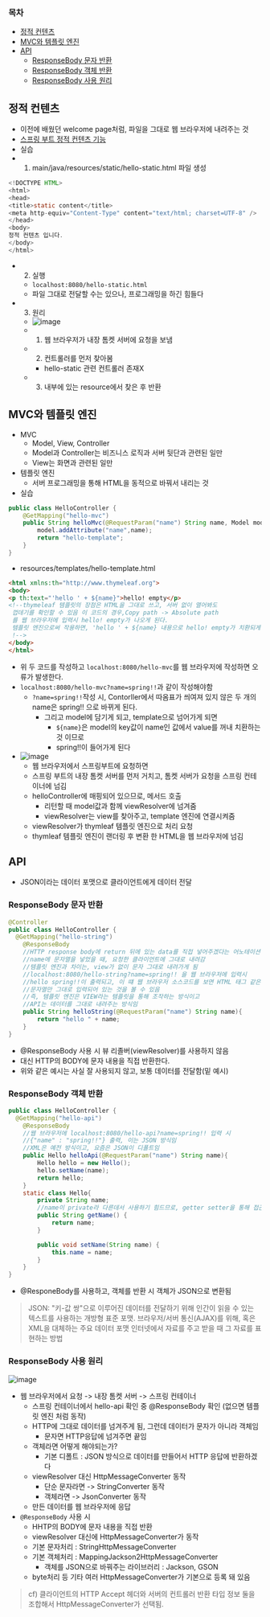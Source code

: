 ### 목차
- [정적 컨텐츠](#정적-컨텐츠)
- [MVC와 템플릿 엔진](#mvc와-템플릿-엔진)
- [API](#api)
  - [ResponseBody 문자 반환](#responsebody-문자-반환)
  - [ResponseBody 객체 반환](#responsebody-객체-반환)
  - [ResponseBody 사용 원리](#responsebody-사용-원리)

## 정적 컨텐츠
- 이전에 배웠던 welcome page처럼, 파일을 그대로 웹 브라우저에 내려주는 것
- [스프링 부트 정적 컨텐츠 기능](https://docs.spring.io/spring-boot/docs/2.3.1.RELEASE/reference/html/spring-boot-features.html#boot-features-spring-mvc-static-content)
- 실습
- 1. main/java/resources/static/hello-static.html 파일 생성
```java
<!DOCTYPE HTML>
<html>
<head>
<title>static content</title>
<meta http-equiv="Content-Type" content="text/html; charset=UTF-8" />
</head>
<body>
정적 컨텐츠 입니다.
</body>
</html>
```
- 2. 실행
  - ```localhost:8080/hello-static.html```
  - 파일 그대로 전달할 수는 있으나, 프로그래밍을 하긴 힘들다
- 3. 원리
  - ![image](https://user-images.githubusercontent.com/102513932/195615452-1d0fe8d8-8b20-44b6-b542-2c762ebafa29.png)
  - 1. 웹 브라우저가 내장 톰켓 서버에 요청을 보냄
  - 2. 컨트롤러를 먼저 찾아봄
    - hello-static 관련 컨트롤러 존재X
  - 3. 내부에 있는 resource에서 찾은 후 반환  

## MVC와 템플릿 엔진
- MVC
  - Model, View, Controller
  - Model과 Controller는 비즈니스 로직과 서버 뒷단과 관련된 일만
  - View는 화면과 관련된 일만
- 템플릿 엔진
  - 서버 프로그래밍을 통해 HTML을 동적으로 바꿔서 내리는 것
- 실습
```java
public class HelloController {
    @GetMapping("hello-mvc")
    public String helloMvc(@RequestParam("name") String name, Model model){
        model.addAttribute("name",name);
        return "hello-template";
    }
}
```
- resources/templates/hello-template.html
```html
<html xmlns:th="http://www.thymeleaf.org">
<body>
<p th:text="'hello ' + ${name}">hello! empty</p>
<!--thymeleaf 템플릿의 장점은 HTML을 그대로 쓰고, 서버 없이 열어봐도
 껍데기를 확인할 수 있음 이 코드의 경우,Copy path -> Absolute path
 를 웹 브라우저에 입력시 hello! empty가 나오게 된다.
 템플릿 엔진으로써 작용하면, 'hello ' + ${name} 내용으로 hello! empty가 치환되게 된다.
 !-->
</body>
</html>
```
- 위 두 코드를 작성하고 `localhost:8080/hello-mvc`를 웹 브라우저에 작성하면 오류가 발생한다.
- `localhost:8080/hello-mvc?name=spring!!`과 같이 작성해야함
  - `?name=spring!!`작성 시, Contorller에서 따옴표가 씌여져 있지 않은 두 개의 name은 spring!! 으로 바뀌게 된다.
    - 그리고 model에 담기게 되고, template으로 넘어가게 되면
      - `${name}`은 model의 key값이 name인 값에서 value를 꺼내 치환하는 것 이므로
      - spring!!이 들어가게 된다
- ![image](https://user-images.githubusercontent.com/102513932/195627876-d4c7e07e-2c91-4361-9a30-48389f46991b.png)
  - 웹 브라우저에서 스프링부트에 요청하면
  - 스프링 부트의 내장 톰켓 서버를 먼저 거치고, 톰켓 서버가 요청을 스프링 컨테이너에 넘김
  - helloController에 매핑되어 있으므로, 메서드 호출
    - 리턴할 때 model값과 함께 viewResolver에 넘겨줌
    - viewResolver는 view를 찾아주고, template 엔진에 연결시켜줌 
  - viewResolver가 thymleaf 템플릿 엔진으로 처리 요청
  - thymleaf 템플릿 엔진이 랜더링 후 변환 한 HTML을 웹 브라우저에 넘김

## API
- JSON이라는 데이터 포맷으로 클라이언트에게 데이터 전달
### ResponseBody 문자 반환
```java
@Controller
public class HelloController {
  @GetMapping("hello-string")
    @ResponseBody
    //HTTP response body에 return 뒤에 있는 data를 직접 넣어주겠다는 어노테이션
    //name에 문자열을 넣었을 때, 요청한 클라이언트에 그대로 내려감
    //템플릿 엔진과 차이는, view가 없이 문자 그대로 내려가게 됨
    //localhost:8080/hello-string?name=spring!! 을 웹 브라우저에 입력시
    //hello spring!!이 출력되고, 이 떄 웹 브라우저 소스코드를 보면 HTML 태그 같은 것 없이
    //문자열만 그대로 입력되어 있는 것을 볼 수 있음
    //즉, 템플릿 엔진은 VIEW라는 템플릿을 통해 조작하는 방식이고
    //API는 데이터를 그대로 내려주는 방식임
    public String helloString(@RequestParam("name") String name){
        return "hello " + name;
    }
}
```
- @ResponseBody 사용 시 뷰 리졸버(viewResolver)를 사용하지 않음
- 대신 HTTP의 BODY에 문자 내용을 직접 반환한다.
- 위와 같은 예시는 사실 잘 사용되지 않고, 보통 데이터를 전달함(밑 예시)

### ResponseBody 객체 반환
```java
public class HelloController {
  @GetMapping("hello-api")
    @ResponseBody
    //웹 브라우저에 localhost:8080/hello-api?name=spring!! 입력 시
    //{"name" : "spring!!"} 출력, 이는 JSON 방식임
    //XML은 예전 방식이고, 요즘은 JSON이 디폴트임
    public Hello helloApi(@RequestParam("name") String name){
        Hello hello = new Hello();
        hello.setName(name);
        return hello;
    }
    static class Hello{
        private String name;
        //name이 private라 다른데서 사용하기 힘드므로, getter setter을 통해 접근하게 됨 
        public String getName() {
            return name;
        }

        public void setName(String name) {
            this.name = name;
        }
    }
}
```
- @ResponeBody를 사용하고, 객체를 반환 시 객체가 JSON으로 변환됨
> JSON: "키-값 쌍"으로 이루어진 데이터를 전달하기 위해 인간이 읽을 수 있는 텍스트를 사용하는 개방형 표준 포맷.
> 브라우저/서버 통신(AJAX)를 위해, 혹은 XML을 대체하는 주요 데이터 포맷
> 인터넷에서 자료를 주고 받을 때 그 자료를 표현하는 방법

### ResponseBody 사용 원리
![image](https://user-images.githubusercontent.com/102513932/195743708-b58492d6-c38a-430f-916c-b235905e9c91.png)
- 웹 브라우저에서 요청 -> 내장 톰켓 서버 -> 스프링 컨테이너
  - 스프링 컨테이너에서 hello-api 확인 중 @ResponseBody 확인 (없으면 템플릿 엔진 처럼 동작)
  - HTTP에 그대로 데이터를 넘겨주게 됨, 그런데 데이터가 문자가 아니라 객체임
    - 문자면 HTTP응답에 넘겨주면 끝임
  - 객체라면 어떻게 해야되는가?
    - 기본 디폴트 : JSON 방식으로 데이터를 만들어서 HTTP 응답에 반환하겠다
  - viewResolver 대신 HttpMessageConverter 동작
    - 단순 문자라면 -> StringConverter 동작
    - 객체라면 -> JsonConverter 동작
  - 만든 데이터를 웹 브라우저에 응답 
- `@ResponseBody` 사용 시 
  - HHTP의 BODY에 문자 내용을 직접 반환
  - viewResolver 대신에 HttpMessageConverter가 동작
  - 기본 문자처리 : StringHttpMessageConverter
  - 기본 객체처리 : MappingJackson2HttpMessageConverter
    - 객체를 JSON으로 바꿔주는 라이브러리 : Jackson, GSON
  - byte처리 등 기타 여러 HttpMessageConverter가 기본으로 등록 돼 있음
> cf) 클라이언트의 HTTP Accept 헤더와 서버의 컨트롤러 반환 타입 정보 둘을 조합해서 HttpMessageConverter가 선택됨.